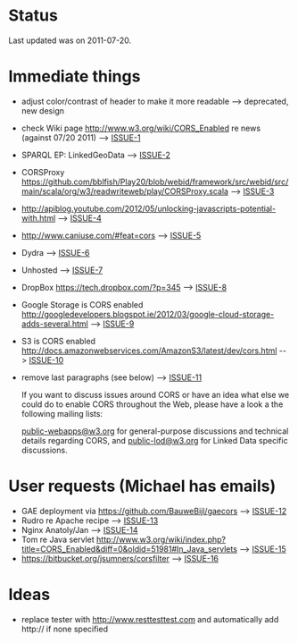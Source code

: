 # Status

Last updated was on 2011-07-20.

# Immediate things

* adjust color/contrast of header to make it more readable --> deprecated, new design
* check Wiki page http://www.w3.org/wiki/CORS_Enabled re news (against 07/20 2011) --> [ISSUE-1](https://github.com/mhausenblas/enable-cors.org/issues/1)
* SPARQL EP: LinkedGeoData --> [ISSUE-2](https://github.com/mhausenblas/enable-cors.org/issues/2)
* CORSProxy https://github.com/bblfish/Play20/blob/webid/framework/src/webid/src/main/scala/org/w3/readwriteweb/play/CORSProxy.scala --> [ISSUE-3](https://github.com/mhausenblas/enable-cors.org/issues/3)
* http://apiblog.youtube.com/2012/05/unlocking-javascripts-potential-with.html --> [ISSUE-4](https://github.com/mhausenblas/enable-cors.org/issues/4)
* http://www.caniuse.com/#feat=cors  --> [ISSUE-5](https://github.com/mhausenblas/enable-cors.org/issues/5)
* Dydra --> [ISSUE-6](https://github.com/mhausenblas/enable-cors.org/issues/6)
* Unhosted --> [ISSUE-7](https://github.com/mhausenblas/enable-cors.org/issues/7)
* DropBox https://tech.dropbox.com/?p=345 --> [ISSUE-8](https://github.com/mhausenblas/enable-cors.org/issues/8)
* Google Storage is CORS enabled http://googledevelopers.blogspot.ie/2012/03/google-cloud-storage-adds-several.html --> [ISSUE-9](https://github.com/mhausenblas/enable-cors.org/issues/9)
* S3 is CORS enabled http://docs.amazonwebservices.com/AmazonS3/latest/dev/cors.html --> [ISSUE-10](https://github.com/mhausenblas/enable-cors.org/issues/10)
* remove last paragraphs (see below) --> [ISSUE-11](https://github.com/mhausenblas/enable-cors.org/issues/11)


	If you want to discuss issues around CORS or have an idea what else we could do to enable CORS throughout the Web, please have a look a the following mailing lists:

	public-webapps@w3.org for general-purpose discussions and technical details regarding CORS, and
	public-lod@w3.org for Linked Data specific discussions.
	

# User requests (Michael has emails)

* GAE deployment via https://github.com/BauweBijl/gaecors --> [ISSUE-12](https://github.com/mhausenblas/enable-cors.org/issues/12)
* Rudro re Apache recipe --> [ISSUE-13](https://github.com/mhausenblas/enable-cors.org/issues/13)
* Nginx Anatoly/Jan --> [ISSUE-14](https://github.com/mhausenblas/enable-cors.org/issues/14)
* Tom re Java servlet http://www.w3.org/wiki/index.php?title=CORS_Enabled&diff=0&oldid=51981#In_Java_servlets --> [ISSUE-15](https://github.com/mhausenblas/enable-cors.org/issues/15)
* https://bitbucket.org/jsumners/corsfilter --> [ISSUE-16](https://github.com/mhausenblas/enable-cors.org/issues/16)

	
# Ideas

* replace tester with http://www.resttesttest.com and automatically add http:// if none  specified
